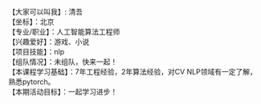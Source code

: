 【大家可以叫我】: 清吾  
【坐标】：北京  
【专业/职业】：人工智能算法工程师  
【兴趣爱好】：游戏、小说  
【项目技能】：nlp  
【组队情况】：未组队，快来一起！  
【本课程学习基础】：7年工程经验，2年算法经验，对CV NLP领域有一定了解，熟悉pytorch。  
【本期活动目标】：一起学习进步！